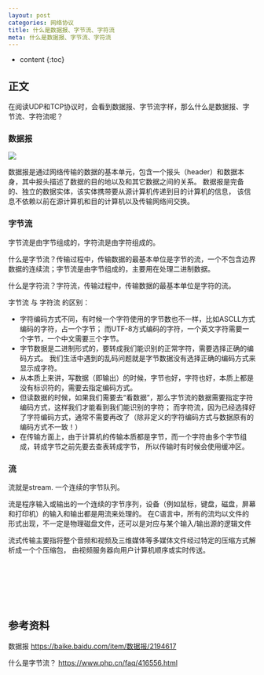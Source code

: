 ```yaml
---
layout: post
categories: 网络协议
title: 什么是数据报、字节流、字符流
meta: 什么是数据报、字节流、字符流
---
```

* content
{:toc}
  
## 正文

在阅读UDP和TCP协议时，会看到数据报、字节流字样，那么什么是数据报、字节流、字符流呢？

### 数据报

![]({{site.baseurl}}/images/20221124/20221124104219.png)

数据报是通过网络传输的数据的基本单元，包含一个报头（header）和数据本身，其中报头描述了数据的目的地以及和其它数据之间的关系。
数据报是完备的、独立的数据实体，该实体携带要从源计算机传递到目的计算机的信息，
该信息不依赖以前在源计算机和目的计算机以及传输网络间交换。

### 字节流

字节流是由字节组成的，字符流是由字符组成的。

什么是字节流？传输过程中，传输数据的最基本单位是字节的流，一个不包含边界数据的连续流；字节流是由字节组成的，主要用在处理二进制数据。

什么是字符流？字符流，传输过程中，传输数据的最基本单位是字符的流。

字节流 与 字符流 的区别：

* 字符编码方式不同，有时候一个字符使用的字节数也不一样，比如ASCLL方式编码的字符，占一个字节；
而UTF-8方式编码的字符，一个英文字符需要一个字节，一个中文需要三个字节。
* 字节数据是二进制形式的，要转成我们能识别的正常字符，需要选择正确的编码方式。
我们生活中遇到的乱码问题就是字节数据没有选择正确的编码方式来显示成字符。
* 从本质上来讲，写数据（即输出）的时候，字节也好，字符也好，本质上都是没有标识符的，需要去指定编码方式。
* 但读数据的时候，如果我们需要去“看数据”，那么字节流的数据需要指定字符编码方式，这样我们才能看到我们能识别的字符；
而字符流，因为已经选择好了字符编码方式，通常不需要再改了（除非定义的字符编码方式与数据原有的编码方式不一致！）
* 在传输方面上，由于计算机的传输本质都是字节，而一个字符由多个字节组成，转成字节之前先要去查表转成字节，
所以传输时有时候会使用缓冲区。


### 流

流就是stream. 一个连续的字节队列。

流是程序输入或输出的一个连续的字节序列，设备（例如鼠标，键盘，磁盘，屏幕和打印机）的输入和输出都是用流来处理的。
在C语言中，所有的流均以文件的形式出现，不一定是物理磁盘文件，还可以是对应与某个输入/输出源的逻辑文件

流式传输主要指将整个音频和视频及三维媒体等多媒体文件经过特定的压缩方式解析成一个个压缩包，
由视频服务器向用户计算机顺序或实时传送。



<br/><br/><br/><br/><br/>
## 参考资料

数据报 <https://baike.baidu.com/item/数据报/2194617>

什么是字节流？ <https://www.php.cn/faq/416556.html>

